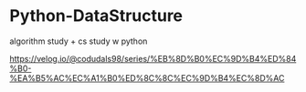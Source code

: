 # Python-DataStructure
algorithm study + cs study w python 

https://velog.io/@codudals98/series/%EB%8D%B0%EC%9D%B4%ED%84%B0-%EA%B5%AC%EC%A1%B0%ED%8C%8C%EC%9D%B4%EC%8D%AC
